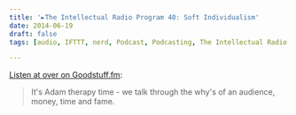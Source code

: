 ```yaml
---
title: '►The Intellectual Radio Program 40: Soft Individualism'
date: 2014-06-19
draft: false
tags: [audio, IFTTT, nerd, Podcast, Podcasting, The Intellectual Radio Program]

---
```


[Listen at over on Goodstuff.fm](http://goodstuff.fm/tirp/40):

> It's Adam therapy time - we talk through the why's of an audience, money, time and fame.